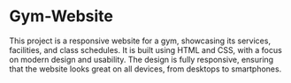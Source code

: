 # Gym-Website

This project is a responsive website for a gym, showcasing its services, facilities, and class schedules. It is built using HTML and CSS, with a focus on modern design and usability.
The design is fully responsive, ensuring that the website looks great on all devices, from desktops to smartphones.
